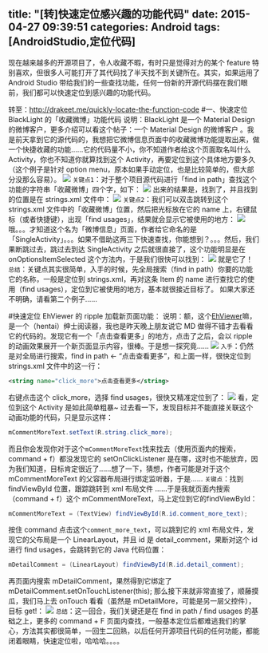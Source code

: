 title: "[转]快速定位感兴趣的功能代码"
date: 2015-04-27 09:39:51
categories: Android
tags: [AndroidStudio,定位代码]
---
现在越来越多的开源项目了，令人收藏不暇，有时只是觉得对方的某个 feature 特别喜欢，但很多人可能打开了其代码找了半天找不到关键所在。其实，如果运用了 Android Studio 带给我们的一些查找功能，任何一份新的开源代码摆在我们眼前，我们都可以快速定位到感兴趣的功能代码。
<!--more-->
转至：<http://drakeet.me/quickly-locate-the-function-code>
#一、快速定位 BlackLight 的「收藏微博」功能代码
说明：BlackLight 是一个 Material Design 的微博客户，更多介绍可以看这个帖子：一个 Material Design 的微博客户 。我是前天拿到它的源代码的，我想把它微博信息页面中的收藏微博功能提取出来，做一个快捷收藏的功能……它的代码量不小，你不知道作者给这个页面取名叫什么 Activity，你也不知道你就算找到这个 Activity，再要定位到这个具体地方要多久（这个例子是针对 option menu，原本如果手动定位，也是比较简单的，但大部分没那么容易）。
![](http://drakeet.me/wp-content/uploads/2015/04/Snip20150425_1-e1429952736105.png)
`关键点1`：对于整个项目源代码进行「find in path」查找这个功能的字符串「收藏微博」四个字，如下：
![](http://drakeet.me/wp-content/uploads/2015/04/Snip20150425_2.png)
出来的结果是，找到了，并且找到的位置是在 strings.xml 文件中：
![](http://drakeet.me/wp-content/uploads/2015/04/Snip20150425_4.png)
`关键点2`：我们可以双击跳转到这个 strings.xml 文件中的「收藏微博」位置，然后把光标放在它的 name 上，右键鼠标（或者快捷键），出现「find usages」，结果就会显示它被使用的地方：
![](http://drakeet.me/wp-content/uploads/2015/04/Snip20150425_6.png)
哦。。。才知道这个名为「微博信息」页面，作者给它命名的是「SingleActivity」。。。如果不借助这两三下快速查找，你能想到？。。。然后，我们果断跳过去，跳过去到达 SingleActivity 之后就很直接了，这个功能明显是在 onOptionsItemSelected 这个方法内，于是我们很快可以找到：
![](http://drakeet.me/wp-content/uploads/2015/04/Snip20150425_7.png)
就是它了！
`总结`：关键点其实很简单，入手的时候，先全局搜索（find in path）你要的功能它的名称，一般是定位到 strings.xml，再对这条 Item 的 name 进行查找它的使用（find usages），定位到它被使用的地方，基本就很接近目标了。
如果大家还不明确，请看第二个例子……

#快速定位 EhViewer 的 ripple 加载新页面功能：
说明：额，这个[EhViewer](https://github.com/seven332/EhViewer)嘛，是一个（hentai）绅士阅读器，我也是昨天晚上朋友说它 MD 做得不错才去看看它的代码的。发现它有一个「点击查看更多」的地方，点击了之后，会以 ripple 的动画效果展开一个新页面显示内容，很棒。于是想一探究竟……
![](http://drakeet.me/wp-content/uploads/2015/04/Snip20150425_8.png)
`入手`：仍然是对全局进行搜索，find in path <- “点击查看更多”，和上面一样，很快定位到 strings.xml 文件中的这一行：
```xml
<string name="click_more">点击查看更多</string>
```
右键点击这个 click_more，选择 find usages，很快又精准定位到了：
![](http://drakeet.me/wp-content/uploads/2015/04/Snip20150425_9.png)
看，定位到这个 Activity 是如此简单粗暴~
过去看一下，发现目标并不能直接关联这个动画功能的代码，只是显示这样：
```java
mCommentMoreText.setText(R.string.click_more);
```
而且你会发现你对于这个`mCommentMoreText`找来找去（使用页面内的搜索，command + f）都没发现它的 setOnClickListener 是在哪，这时也不能放弃，因为我们知道，目标肯定很近了……想了一下，猜想，作者可能是对于这个 mCommentMoreText 的父容器布局进行绑定监听器，于是……
`关键点`：找到 findViewById 位置，跟踪跳转到 xml 布局文件
……于是我就页面内搜索（command + f）这个 mCommentMoreText，马上定位到它的findViewById：
```java
mCommentMoreText = (TextView) findViewById(R.id.comment_more_text);
```
按住 command 点击这个`comment_more_text`，可以跳到它的 xml 布局文件，发现它的父布局是一个 LinearLayout，并且 id 是 detail_comment，果断对这个 id 进行 find usages，会跳转到它的 Java 代码位置：
```java
mDetailComment = (LinearLayout) findViewById(R.id.detail_comment);
```
再页面内搜索 mDetailComment，果然得到它绑定了 mDetailComment.setOnTouchListener(this); 那么接下来就非常直接了，顺藤摸瓜，我们马上去 onTouch 看看（虽然是 mDetailMore，可能是另一层父控件），目标 get!：
![](http://drakeet.me/wp-content/uploads/2015/04/Snip20150425_10.png)
`总结`：这一回合，我们关键还是在 find in path / find usages 的基础之上，更多的 command + F 页面内查找，一般基本定位后都难逃我们的掌心，方法其实都很简单，一回生二回熟，以后任何开源项目代码的任何功能，都能闭着眼睛，快速定位啦，哈哈哈。。。。